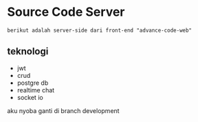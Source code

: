 # Source Code Server

    berikut adalah server-side dari front-end "advance-code-web"

## teknologi

- jwt
- crud
- postgre db
- realtime chat
- socket io

aku nyoba ganti di branch development
